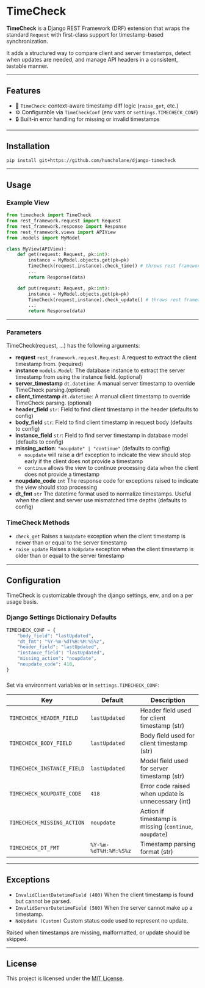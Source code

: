 # TimeCheck

**TimeCheck** is a Django REST Framework (DRF) extension that wraps the standard `Request` with first-class support for timestamp-based synchronization.

It adds a structured way to compare client and server timestamps, detect when updates are needed, and manage API headers in a consistent, testable manner.

---

## Features

- 🧠 `TimeCheck`: context-aware timestamp diff logic (`raise_get`, etc.)
- ⚙️ Configurable via `TimeCheckConf` (env vars or `settings.TIMECHECK_CONF`)
- 🔒 Built-in error handling for missing or invalid timestamps

---

## Installation

```bash
pip install git+https://github.com/huncholane/django-timecheck
````

---

## Usage

### Example View

```python
from timecheck import TimeCheck
from rest_framework.request import Request
from rest_framework.response import Response
from rest_framework.views import APIView
from .models import MyModel

class MyView(APIView):
    def get(request: Request, pk:int):
        instance = MyModel.objects.get(pk=pk)
        TimeCheck(request,instance).check_time() # throws rest framework exception
        ...
        return Response(data)

    def put(request: Request, pk:int):
        instance = MyModel.objects.get(pk=pk)
        TimeCheck(request,instance).check_update() # throws rest framework exception
        ...
        return Response(data)
```

---

### Parameters

TimeCheck(request, ...) has the following arguments:

- **request** `rest_framework.request.Request`: A request to extract the client timestamp from. (required)
- **instance** `models.Model`: The database instance to extract the server timestamp from using the instance field. (optional)
- **server_timestamp** `dt.datetime`: A manual server timestamp to override TimeCheck parsing.(optional)
- **client_timestamp** `dt.datetime`: A manual client timestamp to override TimeCheck parsing. (optional)
- **header_field** `str`: Field to find client timestamp in the header (defaults to config)
- **body_field** `str`: Field to find client timestamp in request body (defaults to config)
- **instance_field** `str`: Field to find server timestamp in database model (defaults to config)
- **missing_action**: `"noupdate" | "continue"` (defaults to config)
  - `noupdate` will raise a drf exception to indicate the view should stop early if the client does not provide a timestamp
  - `continue` allows the view to continue processing data when the client does not provide a timestamp
- **noupdate_code** `int` The response code for exceptions raised to indicate the view should stop processing
- **dt_fmt** `str` The datetime format used to normalize timestamps. Useful when the client and server use mismatched time depths (defaults to config)

### TimeCheck Methods

- `check_get` Raises a `NoUpdate` exception when the client timestamp is newer than or equal to the server timestamp
- `raise_update` Raises a `NoUpdate` exception when the client timestamp is older than or equal to the server timestamp

---

## Configuration

TimeCheck is customizable through the django settings, env, and on a per usage basis.

### Django Settings Dictionairy Defaults

```python
TIMECHECK_CONF = {
    "body_field": "lastUpdated",
    "dt_fmt": "%Y-%m-%dT%H:%M:%S%z",
    "header_field": "lastUpdated",
    "instance_field": "lastUpdated",
    "missing_action": "noupdate",
    "noupdate_code": 418,
}
```

###

Set via environment variables or in `settings.TIMECHECK_CONF`:

| Key                                    | Default               | Description                                                   |
| -------------------------------------- | --------------------- | ------------------------------------------------------------- |
| `TIMECHECK_HEADER_FIELD`   | `lastUpdated`         | Header field used for client timestamp (str)                        |
| `TIMECHECK_BODY_FIELD`     | `lastUpdated`         | Body field used for client timestamp (str)                         |
| `TIMECHECK_INSTANCE_FIELD` | `lastUpdated`         | Model field used for server timestamp (str)                         |
| `TIMECHECK_NOUPDATE_CODE`            | `418`                 | Error code raised when update is unnecessary (int)                 |
| `TIMECHECK_MISSING_ACTION`           | `noupdate`            | Action if timestamp is missing (`continue`, `noupdate`) |
| `TIMECHECK_DT_FMT`          | `%Y-%m-%dT%H:%M:%S%z` | Timestamp parsing format (str)                                     |

---

## Exceptions

- `InvalidClientDatetimeField (400)` When the client timestamp is found but cannot be parsed.
- `InvalidServerDatetimeField (500)` When the server cannot make up a timestamp.
- `NoUpdate (Custom)` Custom status code used to represent no update.

Raised when timestamps are missing, malformatted, or update should be skipped.

---

## License

This project is licensed under the [MIT License](LICENSE).

